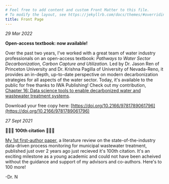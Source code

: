 ```yaml
---
# Feel free to add content and custom Front Matter to this file.
# To modify the layout, see https://jekyllrb.com/docs/themes/#overriding-theme-defaults
title: Front Page
---
```


*29 Mar 2022*

**Open-access textbook: now available!**

Over the past two years, I've worked with a great team of water industry professionals on an open-access textbook: *Pathways to Water Sector Decarbonization, Carbon Capture and Utilization.* Led by Dr. Jason Ren of Princeton University and Dr. Krishna Pagilla of University of Nevada-Reno, it provides an in-depth, up-to-date perspective on modern decarbonization strategies for all aspects of the water sector. Today, it's available to the public for free thanks to IWA Publishing! Check out my contribution, [Chapter 16: Data science tools to enable decarbonized water and wastewater treatment systems](https://doi.org/10.2166/9781789061796_0275).

Download your free copy here: [https://doi.org/10.2166/9781789061796](https://doi.org/10.2166/9781789061796) 


*27 Sept 2021*

🎉🎉🎉 **100th citation** 🎉🎉🎉

[My 1st first-author paper](https://scholar.google.com/citations?view_op=view_citation&citation_for_view=IgFxIPYAAAAJ:qjMakFHDy7sC&hl=en&as_sdt=0,33&is_milestone=1), a literature review on the state-of-the-industry data-driven process monitoring for municipal wastewater treatment, published just over 2 years ago just recieved it's 100th citation. It's an exciting milestone as a young academic and could not have been acheived without the guidance and support of my advisors and co-authors. Here's to 100 more!

-Dr. N